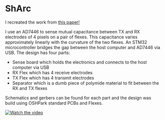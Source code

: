 # ShArc

I recreated the work from [this paper!](https://dl.acm.org/doi/10.1145/3313831.3376269)

I use an AD7446 to sense mutual capacitance between TX and RX electrodes of 4 pixels on a pair of flexes. This capacitance varies approximately linearly with the curvature of the two flexes. An STM32 microcontroller bridges the gap between the host computer and AD7446 via USB. The design has four parts:

- Sense board which holds the electronics and connects to the host computer via USB
- RX Flex which has 4 receive electrodes
- TX Flex which has 4 transmit electrodes
- Separator which is a dumb piece of polymide material to fit between the RX and TX flexes

Schematics and gerbers can be found for each part and the design was build using OSHPark standard PCBs and Flexes.

[![Watch the video](https://img.youtube.com/vi/9scRBK16ceY/maxresdefault.jpg)](https://youtu.be/9scRBK16ceY)
